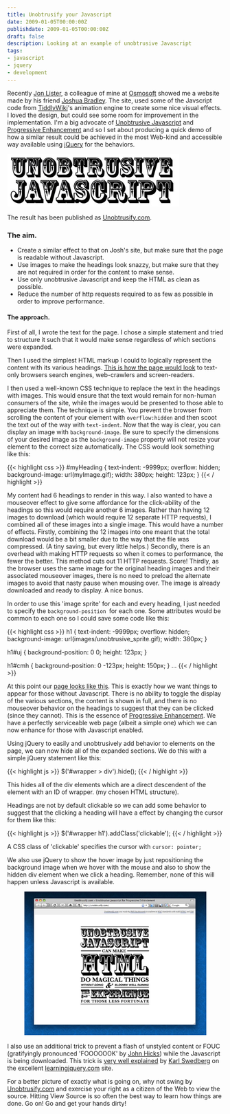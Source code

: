 ```yaml
---
title: Unobtrusify your Javascript
date: 2009-01-05T00:00:00Z
publishdate: 2009-01-05T00:00:00Z
draft: false
description: Looking at an example of unobtrusive Javascript
tags:
- javascript
- jquery
- development
---
```


Recently <a href="http://jaybyjayfresh.com" title="jaybyjayfresh">Jon Lister</a>, a colleague of mine at <a href="http://www.osmosoft.com">Osmosoft</a> showed me a website made by his friend <a href="http://joshuabradley.co.uk/" title="Joshua Bradley">Joshua Bradley</a>. The site, used some of the Javscript code from <a href="http://tiddlywiki.com" title="TiddlyWiki">TiddlyWiki</a>'s animation engine to create some nice visual effects. I loved the design, but could see some room for improvement in the implementation. I'm a big advocate of <a href="http://en.wikipedia.org/wiki/Unobtrusive_JavaScript" title="Unobtrusive JavaScript">Unobtrusive Javascript</a> and <a href="http://en.wikipedia.org/wiki/Progressive_enhancement" title="Progressive enhancement">Progressive Enhancement</a> and so I set about producing a quick demo of how a similar result could be achieved in the most Web-kind and accessible way available using <a href="http://jquery.com" title="jQuery">jQuery</a> for the behaviors.

<img src="/images/unobtrusive.jpg" alt="">
<!--more-->


<p>
    The result has been published as <a href="http://unobtrusify.com" title="Unobtrusify.com - Unobtrusive Javascript for Progressive Enhancement">Unobtrusify.com</a>.
</p>

<h3>The aim.</h3>
<ul>
	<li>Create a similar effect to that on Josh's site, but make sure that the page is readable without Javascript.</li>
	<li>Use images to make the headings look snazzy, but make sure that they are not required in order for the content to make sense.</li>
	<li>Use only unobtrusive Javascript and keep the HTML as clean as possible.</li>
	<li>Reduce the number of http requests required to as few as possible in order to improve performance.</li>
</ul>

<h4>The approach.</h4>
<p>
    First of all, I wrote the text for the page. I chose a simple statement and tried to structure it such that it would make sense regardless of which sections were expanded.
</p>
<p>
    Then I used the simplest HTML markup I could to logically represent the content with its various headings.  <a href="http://unobtrusify.com/justhtml.html" title="Unobtrusify.com - Unobtrusive Javascript for Progressive Enhancement (HTML only)">This is how the page would look</a> to text-only browsers search engines, web-crawlers and screen-readers.
</p>
<p>
    I then used a well-known CSS technique to replace the text in the headings with images. This would ensure that the text would remain for non-human consumers of the site, while the images would be presented to those able to appreciate them.  The technique is simple.  You prevent the browser from scrolling the content of your element with <code>overflow:hidden</code> and then scoot the text out of the way with <code>text-indent</code>. Now that the way is clear, you can display an image with <code>background-image</code>.  Be sure to specify the dimensions of your desired image as the <code>background-image</code> property will not resize your element to the correct size automatically. The CSS would look something like this:
</p>

{{< highlight css >}}
#myHeading {
    text-indent: -9999px;
    overflow: hidden;
    background-image: url(myImage.gif);
    width: 380px;
    height: 123px;
}
{{< / highlight >}}

<p>
    My content had 6 headings to render in this way. I also wanted to have a mouseover effect to give some affordance for the click-ability of the headings so this would require another 6 images. Rather than having 12 images to download (which would require 12 separate HTTP requests), I combined all of these images into a single image.  This would have a number of effects. Firstly, combining the 12 images into one meant that the total download would be a bit smaller due to the way that the file was compressed. (A tiny saving, but every little helps.)  Secondly, there is an overhead with making HTTP requests so when it comes to performance, the fewer the better. This method cuts out 11 HTTP requests. Score!  Thirdly, as the browser uses the same image for the original heading images and their associated mouseover images, there is no need to preload the alternate images to avoid that nasty pause when mousing over. The image is already downloaded and ready to display. A nice bonus.
</p>
<p>
    In order to use this 'image sprite' for each and every heading, I just needed to specify the <code>background-position </code>for each one. Some attributes would be common to each one so I could save some code like this:
</p>

{{< highlight css >}}
h1 {
    text-indent: -9999px;
    overflow: hidden;
    background-image: url(images/unobtrusive_sprite.gif);
    width: 380px;
}

h1#uj {
        background-position: 0 0;
        height: 123px;
}

h1#cmh {
        background-position: 0 -123px;
        height: 150px;
}
...
{{< / highlight >}}

<p>
    At this point our <a href="http://unobtrusify.com/withcss.html" title="Unobtrusify.com - Unobtrusive Javascript for Progressive Enhancement (with CSS)">page looks like this</a>.  This is exactly how we want things to appear for those without Javascript. There is no ability to toggle the display of the various sections, the content is shown in full, and there is no mouseover behavior on the headings to suggest that they can be clicked (since they cannot).  This is the essence of <a href="http://en.wikipedia.org/wiki/Progressive_enhancement" title="Progressive enhancement">Progressive Enhancement</a>.  We have a perfectly serviceable web page (albeit a simple one) which we can now enhance for those with Javascript enabled.
</p>
<p>
    Using jQuery to easily and unobtrusively add behavior to elements on the page, we can now hide all of the expanded sections. We do this with a simple jQuery statement like this:
</p>

{{< highlight js >}}
$('#wrapper > div').hide();
{{< / highlight >}}


<p>
    This hides all of the div elements which are a direct descendent of the element with an ID of wrapper. (my chosen HTML structure).
</p>
<p>
    Headings are not by default clickable so we can add some behavior to suggest that the clicking a heading will have a effect by changing the cursor for them like this:
</p>
{{< highlight js >}}
$('#wrapper h1').addClass('clickable');
{{< / highlight >}}


<p>
    A CSS class of 'clickable' specifies the cursor with <code>cursor: pointer;</code>
</p>
<p>
    We also use jQuery to show the hover image by just repositioning the background image when we hover with the mouse and also to show the hidden div element when we click a heading. Remember, none of this will happen unless Javascript is available.
</p>

<figure><img alt="" src="/images/unobtrusifycom.jpg" /> </figure>

<p>
    I also use an additional trick to prevent a flash of unstyled content or FOUC (gratifyingly pronounced 'FOOOOOOK' by <a href="http://hicksdesign.co.uk/" title="hicksdesign: design for print and new-fangled media">John Hicks</a>) while the Javascript is being downloaded. This trick is <a href="http://www.learningjquery.com/2008/10/1-awesome-way-to-avoid-the-not-so-excellent-flash-of-amazing-unstyled-content" title="1 (Awesome) Way To Avoid the (Not So Excellent) Flash of (Amazing) Unstyled Content &raquo; Learning jQuery - Tips, Techniques, Tutorials">very well explained</a> by <a href="http://www.englishrules.com/" title="English Rules">Karl Swedberg</a> on the excellent <a href="http://www.learningjquery.com/" title="Learning jQuery - Tips, Techniques, Tutorials">learningjquery.com</a> site.
</p>
<p>
    For a better picture of exactly what is going on, why not swing by <a href="http://Unobtrusify.com" title="Unobtrusify.com - Unobtrusive Javascript for Progressive Enhancement">Unobtrusify.com</a> and exercise your right as a citizen of the Web to view the source. Hitting View Source is so often the best way to learn how things are done. Go on! Go and get your hands dirty!
</p>


